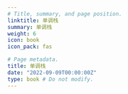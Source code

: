 ```yaml
---
# Title, summary, and page position.
linktitle: 单调栈
summary: 单调栈
weight: 6
icon: book
icon_pack: fas

# Page metadata.
title: 单调栈
date: "2022-09-09T00:00:00Z"
type: book # Do not modify.
---
```


